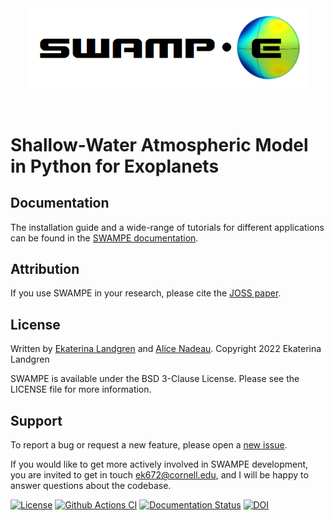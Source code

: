 
   <div align="center">
   <img src="docs/_static/SWAMPE_logo.png" width="450px">
   </img>
   <br/>
   </div>
   <br/><br/>


# Shallow-Water Atmospheric Model in Python for Exoplanets



Documentation
-------------

The installation guide and a wide-range of tutorials for different applications
can be found in the [SWAMPE documentation](https://swampe.readthedocs.io). 

Attribution
-----------

If you use SWAMPE in your research, please cite the [JOSS paper](https://doi.org/10.21105/joss.04872).

License
-------
Written by [Ekaterina Landgren](https://github.com/kathlandgren) and [Alice Nadeau](https://github.com/Alice-N).
Copyright 2022 Ekaterina Landgren

SWAMPE is available under the BSD 3-Clause License.
Please see the LICENSE file for more information.

Support
-------


To report a bug or request a new feature, please open a [new issue](https://github.com/kathlandgren/SWAMPE/issues/new).

If you would like to get more actively involved in SWAMPE development, you are invited to get in touch ek672@cornell.edu,
and I will be happy to answer questions about the codebase.

[![License](https://img.shields.io/badge/License-BSD_3--Clause-blue.svg)](https://opensource.org/licenses/BSD-3-Clause)
[![Github Actions CI](https://github.com/kathlandgren/SWAMPE/actions/workflows/main.yml/badge.svg)](https://github.com/kathlandgren/SWAMPE/actions/workflows/main.yml)
[![Documentation Status](https://readthedocs.org/projects/swampe/badge/?version=latest)](https://swampe.readthedocs.io/en/latest/?badge=latest)
[![DOI](https://joss.theoj.org/papers/10.21105/joss.04872/status.svg)](https://doi.org/10.21105/joss.04872)

